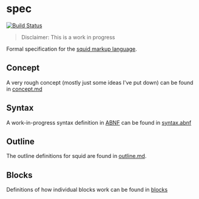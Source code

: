 # spec

[![Build Status](https://travis-ci.org/squid-lang/spec.svg?branch=master)](https://travis-ci.org/squid-lang/spec)

> Disclaimer: This is a work in progress

Formal specification for the [squid markup language](https://github.com/squid-lang/squid).

## Concept

A very rough concept (mostly just some ideas I've put down) can be found in [concept.md](./concept.md)

## Syntax

A work-in-progress syntax definition in [ABNF](https://en.wikipedia.org/wiki/Augmented_Backus-Naur_form) can be found in [syntax.abnf](./syntax.abnf)

## Outline

The outline definitions for squid are found in [outline.md](./spec/outline.md).

## Blocks

Definitions of how individual blocks work can be found in [blocks](./blocks/)
